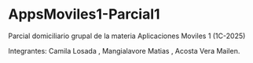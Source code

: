 # AppsMoviles1-Parcial1
Parcial domiciliario grupal de la materia Aplicaciones Moviles 1 (1C-2025)

Integrantes: Camila Losada , Mangialavore Matias , Acosta Vera Mailen.
